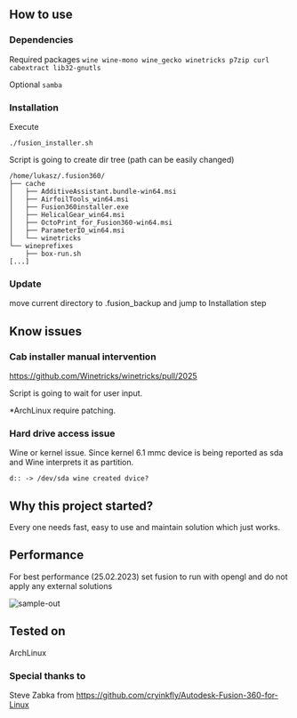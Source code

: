 ## How to use

### Dependencies
Required packages
```wine wine-mono wine_gecko winetricks p7zip curl cabextract lib32-gnutls```

Optional
```samba```

### Installation
Execute
```
./fusion_installer.sh
```
Script is going to create dir tree (path can be easily changed)
```
/home/lukasz/.fusion360/
├── cache
│   ├── AdditiveAssistant.bundle-win64.msi
│   ├── AirfoilTools_win64.msi
│   ├── Fusion360installer.exe
│   ├── HelicalGear_win64.msi
│   ├── OctoPrint_for_Fusion360-win64.msi
│   ├── ParameterIO_win64.msi
│   └── winetricks
└── wineprefixes
    ├── box-run.sh
[...]
```

### Update
move current directory to .fusion_backup and jump to Installation step

## Know issues
### Cab installer manual intervention
https://github.com/Winetricks/winetricks/pull/2025

Script is going to wait for user input.

*ArchLinux require patching.

### Hard drive access issue
Wine or kernel issue.
Since kernel 6.1 mmc device is being reported as sda and Wine interprets it as partition.
```
d:: -> /dev/sda wine created dvice?
```

## Why this project started? 
Every one needs fast, easy to use and maintain solution which just works.

## Performance
For best performance (25.02.2023) set fusion to run with opengl and do not apply any external solutions

![sample-out](https://user-images.githubusercontent.com/219793/221354633-722b0a1f-4efc-42fb-b004-5e7a3cfdeb95.png)

## Tested on
ArchLinux

### Special thanks to
Steve Zabka from https://github.com/cryinkfly/Autodesk-Fusion-360-for-Linux 